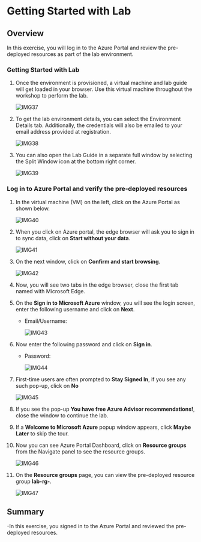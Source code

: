 # Getting Started with Lab

## Overview

In this exercise, you will log in to the Azure Portal and review the pre-deployed resources as part of the lab environment.

### Getting Started with Lab

1. Once the environment is provisioned, a virtual machine and lab guide will get loaded in your browser. Use this virtual machine throughout the workshop to perform the lab.

     ![IMG37](https://github.com/SD-14/EduLabs/blob/SD/Hashicorp/Azure/Images/Img37.png?raw=true)

2. To get the lab environment details, you can select the Environment Details tab. Additionally, the credentials will also be emailed to your email address provided at registration.

     ![IMG38](https://github.com/SD-14/EduLabs/blob/SD/Hashicorp/Azure/Images/Img38.png?raw=true)

3. You can also open the Lab Guide in a separate full window by selecting the Split Window icon at the bottom right corner.

     ![IMG39](https://github.com/SD-14/EduLabs/blob/SD/Hashicorp/Azure/Images/Img39.png?raw=true)

### Log in to Azure Portal and verify the pre-deployed resources

1. In the virtual machine (VM) on the left, click on the Azure Portal as shown below.

     ![IMG40](https://github.com/SD-14/EduLabs/blob/SD/Hashicorp/Azure/Images/Img40.png?raw=true)

2. When you click on Azure portal, the edge browser will ask you to sign in to sync data, click on **Start without your data**.

     ![IMG41](https://github.com/SD-14/EduLabs/blob/SD/Hashicorp/Azure/Images/Img41.png?raw=true)
     
3. On the next window, click on **Confirm and start browsing**.

     ![IMG42](https://github.com/SD-14/EduLabs/blob/SD/Hashicorp/Azure/Images/Img42.png?raw=true)
        
5. Now, you will see two tabs in the edge browser, close the first tab named with Microsoft Edge.

6. On the **Sign in to Microsoft Azure** window, you will see the login screen, enter the following username and click on **Next**.

   * Email/Username: <inject key="AzureAdUserEmail"></inject>
   
     ![IMG43](https://github.com/SD-14/EduLabs/blob/SD/Hashicorp/Azure/Images/Img43.png?raw=true)   

7. Now enter the following password and click on **Sign in**. 

   * Password: <inject key="AzureAdUserPassword"></inject>
   
     ![IMG44](https://github.com/SD-14/EduLabs/blob/SD/Hashicorp/Azure/Images/Img44.png?raw=true)
   
8. First-time users are often prompted to **Stay Signed In**, if you see any such pop-up, click on **No**

     ![IMG45](https://github.com/SD-14/EduLabs/blob/SD/Hashicorp/Azure/Images/Img45.png?raw=true)

9. If you see the pop-up **You have free Azure Advisor recommendations!**, close the window to continue the lab.

10. If a **Welcome to Microsoft Azure** popup window appears, click **Maybe Later** to skip the tour.

11. Now you can see Azure Portal Dashboard, click on **Resource groups** from the Navigate panel to see the resource groups.

     ![IMG46](https://github.com/SD-14/EduLabs/blob/SD/Hashicorp/Azure/Images/Img46.png?raw=true)

12. On the **Resource groups** page, you can view the pre-deployed resource group **lab-rg-<inject key="DeploymentID" />**.

     ![IMG47](https://github.com/SD-14/EduLabs/blob/SD/Hashicorp/Azure/Images/Img47.png?raw=true)   
    
## Summary

   -In this exercise, you signed in to the Azure Portal and reviewed the pre-deployed resources.
   
